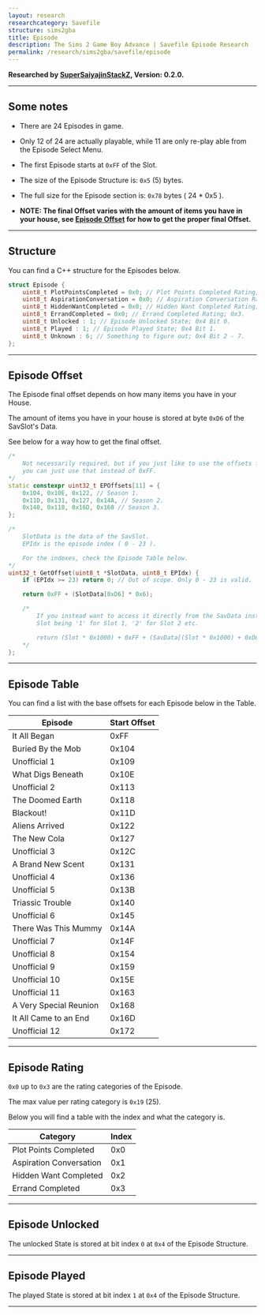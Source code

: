 ```yaml
---
layout: research
researchcategory: Savefile
structure: sims2gba
title: Episode
description: The Sims 2 Game Boy Advance | Savefile Episode Research
permalink: /research/sims2gba/savefile/episode
---
```


**Researched by [SuperSaiyajinStackZ](https://github.com/SuperSaiyajinStackZ), Version: 0.2.0.**
<hr>


## Some notes
- There are 24 Episodes in game.
- Only 12 of 24 are actually playable, while 11 are only re-play able from the Episode Select Menu.
- The first Episode starts at `0xFF` of the Slot.
- The size of the Episode Structure is: `0x5` (5) bytes.
- The full size for the Episode section is: `0x78` bytes ( 24 * 0x5 ).

- **NOTE: The final Offset varies with the amount of items you have in your house, see [Episode Offset](#episode-offset) for how to get the proper final Offset.**
<hr>


## Structure
You can find a C++ structure for the Episodes below.

```cpp
struct Episode {
	uint8_t PlotPointsCompleted = 0x0; // Plot Points Completed Rating; 0x0.
	uint8_t AspirationConversation = 0x0; // Aspiration Conversation Rating; 0x1.
	uint8_t HiddenWantCompleted = 0x0; // Hidden Want Completed Rating; 0x2.
	uint8_t ErrandCompleted = 0x0; // Errand Completed Rating; 0x3.
	uint8_t Unlocked : 1; // Episode Unlocked State; 0x4 Bit 0.
	uint8_t Played : 1; // Episode Played State; 0x4 Bit 1.
	uint8_t Unknown : 6; // Something to figure out; 0x4 Bit 2 - 7.
};
```
<hr>


## Episode Offset
The Episode final offset depends on how many items you have in your House.

The amount of items you have in your house is stored at byte `0xD6` of the SavSlot's Data.

See below for a way how to get the final offset.

```cpp
/*
	Not necessarily required, but if you just like to use the offsets from the episodes that are displayed on the Episode Selection Screen,
	you can just use that instead of 0xFF.
*/
static constexpr uint32_t EPOffsets[11] = {
	0x104, 0x10E, 0x122, // Season 1.
	0x11D, 0x131, 0x127, 0x14A, // Season 2.
	0x140, 0x118, 0x16D, 0x168 // Season 3.
};

/*
	SlotData is the data of the SavSlot.
	EPIdx is the episode index ( 0 - 23 ).

	For the indexes, check the Episode Table below.
*/
uint32_t GetOffset(uint8_t *SlotData, uint8_t EPIdx) {
	if (EPIdx >= 23) return 0; // Out of scope. Only 0 - 23 is valid.

	return 0xFF + (SlotData[0xD6] * 0x6);

	/*
		If you instead want to access it directly from the SavData instead of the SlotData, rework it like this:
		Slot being '1' for Slot 1, '2' for Slot 2 etc.

		return (Slot * 0x1000) + 0xFF + (SavData[(Slot * 0x1000) + 0xD6] * 0x6);
	*/
};
```
<hr>


## Episode Table
You can find a list with the base offsets for each Episode below in the Table.

| Episode                | Start Offset |
| ---------------------- | ------------ |
| It All Began           | 0xFF         |
| Buried By the Mob      | 0x104        |
| Unofficial 1           | 0x109        |
| What Digs Beneath      | 0x10E        |
| Unofficial 2           | 0x113        |
| The Doomed Earth       | 0x118        |
| Blackout!              | 0x11D        |
| Aliens Arrived         | 0x122        |
| The New Cola           | 0x127        |
| Unofficial 3           | 0x12C        |
| A Brand New Scent      | 0x131        |
| Unofficial 4           | 0x136        |
| Unofficial 5           | 0x13B        |
| Triassic Trouble       | 0x140        |
| Unofficial 6           | 0x145        |
| There Was This Mummy   | 0x14A        |
| Unofficial 7           | 0x14F        |
| Unofficial 8           | 0x154        |
| Unofficial 9           | 0x159        |
| Unofficial 10          | 0x15E        |
| Unofficial 11          | 0x163        |
| A Very Special Reunion | 0x168        |
| It All Came to an End  | 0x16D        |
| Unofficial 12          | 0x172        |

<hr>


## Episode Rating
`0x0` up to `0x3` are the rating categories of the Episode.

The max value per rating category is `0x19` (25).

Below you will find a table with the index and what the category is.

| Category                | Index |
| ----------------------- | ----- |
| Plot Points Completed   | 0x0   |
| Aspiration Conversation | 0x1   |
| Hidden Want Completed   | 0x2   |
| Errand Completed        | 0x3   |

<hr>


## Episode Unlocked
The unlocked State is stored at bit index `0` at `0x4` of the Episode Structure.
<hr>


## Episode Played
The played State is stored at bit index `1` at `0x4` of the Episode Structure.
<hr>